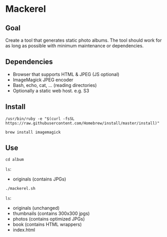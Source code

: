 # Mackerel

## Goal

Create a tool that generates static photo albums.
The tool should work for as long as possible with minimum maintenance or dependencies.

## Dependencies

- Browser that supports HTML & JPEG (JS optional)
- ImageMagick JPEG encoder
- Bash, echo, cat, ... (reading directories)
- Optionally a static web host. e.g. S3

## Install

`/usr/bin/ruby -e "$(curl -fsSL https://raw.githubusercontent.com/Homebrew/install/master/install)"`

`brew install imagemagick`

## Use
`cd album`

`ls`:

- originals (contains JPGs)

`./mackerel.sh`

`ls`:

- originals (unchanged)
- thumbnails (contains 300x300 jpgs)
- photos (contains optimized JPGs)
- book (contains HTML wrappers)
- index.html
